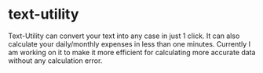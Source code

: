 # text-utility
Text-Utility can convert your text into any case in just 1 click. It can also calculate your daily/monthly expenses in less than one minutes. Currently I am working on it to make it more efficient for calculating more accurate data without any calculation error.
